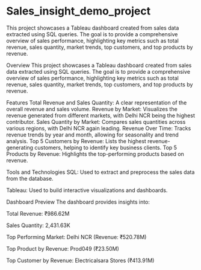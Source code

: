 # Sales_insight_demo_project
This project showcases a Tableau dashboard created from sales data extracted using SQL queries. The goal is to provide a comprehensive overview of sales performance, highlighting key metrics such as total revenue, sales quantity, market trends, top customers, and top products by revenue.

Overview
This project showcases a Tableau dashboard created from sales data extracted using SQL queries. The goal is to provide a comprehensive overview of sales performance, highlighting key metrics such as total revenue, sales quantity, market trends, top customers, and top products by revenue.

Features
Total Revenue and Sales Quantity: A clear representation of the overall revenue and sales volume. Revenue by Market: Visualizes the revenue generated from different markets, with Delhi NCR being the highest contributor. Sales Quantity by Market: Compares sales quantities across various regions, with Delhi NCR again leading. Revenue Over Time: Tracks revenue trends by year and month, allowing for seasonality and trend analysis. Top 5 Customers by Revenue: Lists the highest revenue-generating customers, helping to identify key business clients. Top 5 Products by Revenue: Highlights the top-performing products based on revenue.

Tools and Technologies
SQL: Used to extract and preprocess the sales data from the database.

Tableau: Used to build interactive visualizations and dashboards.

Dashboard Preview
The dashboard provides insights into:

Total Revenue: ₹986.62M

Sales Quantity: 2,431.63K

Top Performing Market: Delhi NCR (Revenue: ₹520.78M)

Top Product by Revenue: Prod049 (₹23.50M)

Top Customer by Revenue: Electricalsara Stores (₹413.91M)
